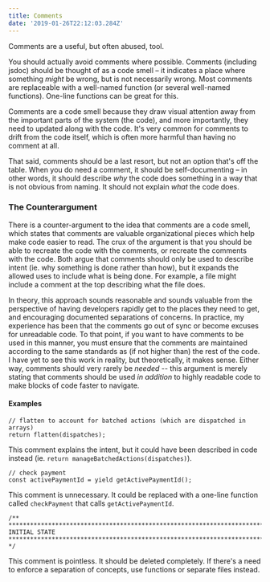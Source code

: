 ```yaml
---
title: Comments
date: '2019-01-26T22:12:03.284Z'
---
```


Comments are a useful, but often abused, tool.

You should actually avoid comments where possible. Comments (including jsdoc) should be thought of as a code smell – it indicates a place where something _might_ be wrong, but is not necessarily wrong. Most comments are replaceable with a well-named function (or several well-named functions). One-line functions can be great for this.

Comments are a code smell because they draw visual attention away from the important parts of the system (the code), and more importantly, they need to updated along with the code. It's very common for comments to drift from the code itself, which is often more harmful than having no comment at all.

That said, comments should be a last resort, but not an option that's off the table. When you do need a comment, it should be self-documenting – in other words, it should describe _why_ the code does something in a way that is not obvious from naming. It should not explain _what_ the code does.



### The Counterargument
There is a counter-argument to the idea that comments are a code smell, which states that comments are valuable organizational pieces which help make code easier to read. The crux of the argument is that you should be able to recreate the code with the comments, or recreate the comments with the code. Both argue that comments should only be used to describe intent (ie. why something is done rather than how), but it expands the allowed uses to include what is being done. For example, a file might include a comment at the top describing what the file does.

In theory, this approach sounds reasonable and sounds valuable from the perspective of having developers rapidly get to the places they need to get, and encouraging documented separations of concerns. In practice, my experience has been that the comments go out of sync or become excuses for unreadable code. To that point, if you want to have comments to be used in this manner, you must ensure that the comments are maintained according to the same standards as (if not higher than) the rest of the code. I have yet to see this work in reality, but theoretically, it makes sense. Either way, comments should very rarely be _needed_ -- this argument is merely stating that comments should be used _in addition_ to highly readable code to make blocks of code faster to navigate.



#### Examples

```
// flatten to account for batched actions (which are dispatched in arrays)
return flatten(dispatches);
```
This comment explains the intent, but it could have been described in code instead (ie. `return manageBatchedActions(dispatches)`).

 
```
// check payment
const activePaymentId = yield getActivePaymentId();
```
This comment is unnecessary. It could be replaced with a one-line function called `checkPayment` that calls `getActivePaymentId`.

 
```
/** *****************************************************************************
INITIAL STATE
****************************************************************************** */
```
This comment is pointless. It should be deleted completely. If there's a need to enforce a separation of concepts, use functions or separate files instead.